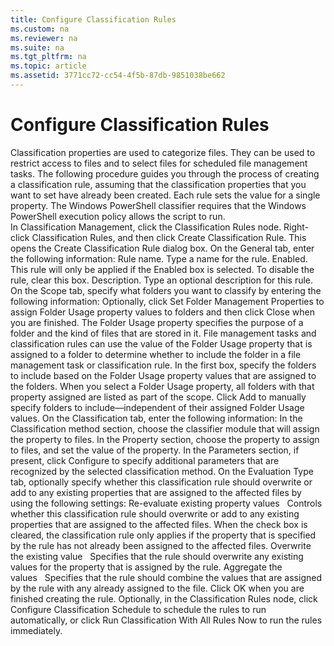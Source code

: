 ```yaml
---
title: Configure Classification Rules
ms.custom: na
ms.reviewer: na
ms.suite: na
ms.tgt_pltfrm: na
ms.topic: article
ms.assetid: 3771cc72-cc54-4f5b-87db-9851038be662
---
```

# Configure Classification Rules
<?xml version="1.0" encoding="utf-8"?>
<developerConceptualDocument xmlns="http://ddue.schemas.microsoft.com/authoring/2003/5" xmlns:xlink="http://www.w3.org/1999/xlink" xmlns:xsi="http://www.w3.org/2001/XMLSchema-instance" xsi:schemaLocation="http://ddue.schemas.microsoft.com/authoring/2003/5 http://dduestorage.blob.core.windows.net/ddueschema/developer.xsd">
  <introduction>
    <para>Classification properties are used to categorize files. They can be used to restrict access to files and to select files for scheduled file management tasks. The following procedure guides you through the process of creating a classification rule, assuming that the classification properties that you want to set have already been created. Each rule sets the value for a single property.</para>
    <alert class="note">
      <para>The Windows PowerShell classifier requires that the Windows PowerShell execution policy allows the script to run. </para>
    </alert>
  </introduction>
  <section>
    <content>
      <procedure>
        <title>To create a classification rule</title>
        <steps class="ordered">
          <step>
            <content>
              <para>In <ui>Classification Management</ui>, click the <ui>Classification Rules</ui> node.</para>
            </content>
          </step>
          <step>
            <content>
              <para>Right-click <ui>Classification Rules</ui>, and then click <ui>Create Classification Rule</ui>. This opens the <ui>Create Classification Rule</ui> dialog box.</para>
            </content>
          </step>
          <step>
            <content>
              <para>On the <ui>General</ui> tab, enter the following information:</para>
              <list class="bullet">
                <listItem>
                  <para>
                    <ui>Rule name</ui>. Type a name for the rule.</para>
                </listItem>
                <listItem>
                  <para>
                    <ui>Enabled</ui>. This rule will only be applied if the <ui>Enabled</ui> box is selected. To disable the rule, clear this box.</para>
                </listItem>
                <listItem>
                  <para>
                    <ui>Description</ui>. Type an optional description for this rule.</para>
                </listItem>
              </list>
            </content>
          </step>
          <step>
            <content>
              <para>On the <ui>Scope</ui> tab, specify what folders you want to classify by entering the following information:</para>
              <list class="bullet">
                <listItem>
                  <para>Optionally, click <ui>Set Folder Management Properties</ui> to assign Folder Usage property values to folders and then click <ui>Close</ui> when you are finished. The Folder Usage property specifies the purpose of a folder and the kind of files that are stored in it. File management tasks and classification rules can use the value of the Folder Usage property that is assigned to a folder to determine whether to include the folder in a file management task or classification rule.</para>
                </listItem>
                <listItem>
                  <para>In the first box, specify the folders to include based on the Folder Usage property values that are assigned to the folders. When you select a Folder Usage property, all folders with that property assigned are listed as part of the scope.</para>
                </listItem>
                <listItem>
                  <para>Click <ui>Add</ui> to manually specify folders to include—independent of their assigned Folder Usage values.</para>
                </listItem>
              </list>
            </content>
          </step>
          <step>
            <content>
              <para>On the <ui>Classification</ui> tab, enter the following information:</para>
              <list class="bullet">
                <listItem>
                  <para>In the <ui>Classification method</ui> section, choose the classifier module that will assign the property to files.</para>
                </listItem>
                <listItem>
                  <para>In the <ui>Property</ui> section, choose the property to assign to files, and set the value of the property.</para>
                </listItem>
                <listItem>
                  <para>In the <ui>Parameters</ui> section, if present, click <ui>Configure</ui> to specify additional parameters that are recognized by the selected classification method.</para>
                </listItem>
              </list>
            </content>
          </step>
          <step>
            <content>
              <para>On the <ui>Evaluation Type</ui> tab, optionally specify whether this classification rule should overwrite or add to any existing properties that are assigned to the affected files by using the following settings: </para>
              <list class="bullet">
                <listItem>
                  <para>
                    <ui>Re-evaluate existing property values</ui>   Controls whether this classification rule should overwrite or add to any existing properties that are assigned to the affected files. When the check box is cleared, the classification rule only applies if the property that is specified by the rule has not already been assigned to the affected files.</para>
                </listItem>
                <listItem>
                  <para>
                    <ui>Overwrite the existing value</ui>   Specifies that the rule should overwrite any existing values for the property that is assigned by the rule.</para>
                </listItem>
                <listItem>
                  <para>
                    <ui>Aggregate the values</ui>   Specifies that the rule should combine the values that are assigned by the rule with any already assigned to the file.</para>
                </listItem>
              </list>
            </content>
          </step>
          <step>
            <content>
              <para>Click <ui>OK</ui> when you are finished creating the rule.</para>
            </content>
          </step>
          <step>
            <content>
              <para>Optionally, in the <ui>Classification Rules</ui> node, click <ui>Configure Classification Schedule</ui> to schedule the rules to run automatically, or click <ui>Run Classification With All Rules Now</ui> to run the rules immediately.</para>
            </content>
          </step>
        </steps>
      </procedure>
    </content>
  </section>
  <relatedTopics />
</developerConceptualDocument>